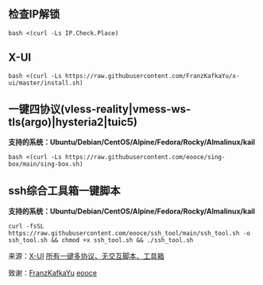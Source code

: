## 检查IP解锁

`bash <(curl -Ls IP.Check.Place)`

## X-UI

`bash <(curl -Ls https://raw.githubusercontent.com/FranzKafkaYu/x-ui/master/install.sh)`

## 一键四协议(vless-reality|vmess-ws-tls(argo)|hysteria2|tuic5)
**支持的系统：Ubuntu/Debian/CentOS/Alpine/Fedora/Rocky/Almalinux/kail**

`bash <(curl -Ls https://raw.githubusercontent.com/eooce/sing-box/main/sing-box.sh)`

## ssh综合工具箱一键脚本
**支持的系统：Ubuntu/Debian/CentOS/Alpine/Fedora/Rocky/Almalinux/kail**

`curl -fsSL https://raw.githubusercontent.com/eooce/ssh_tool/main/ssh_tool.sh -o ssh_tool.sh && chmod +x ssh_tool.sh && ./ssh_tool.sh`



来源：[X-UI](https://github.com/FranzKafkaYu/x-ui)   [所有一键多协议、无交互脚本、工具箱](https://github.com/eooce/Sing-box)

致谢：[FranzKafkaYu](https://github.com/FranzKafkaYu)   [eooce](https://github.com/eooce)  
